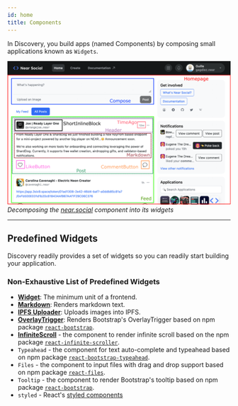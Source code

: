 ```yaml
---
id: home
title: Components
---
```


In Discovery, you build apps (named Components) by composing small applications known as `Widgets`.

![widgets](https://github.com/gagdiez/near-social-knowledge/raw/main/imgs/widgets.png)
*Decomposing the [near.social](https://near.social) component into its widgets*

---

## Predefined Widgets
Discovery readily provides a set of widgets so you can readily start building your application.

### Non-Exhaustive List of Predefined Widgets 

- **[Widget](./widget.md)**: The minimum unit of a frontend.
- **[Markdown](./markdown.md)**: Renders markdown text.
- **[IPFS Uploader](./ipfsimageupload.md)**: Uploads images into IPFS.
- **[OverlayTrigger](./overlayTrigger.md)**: Renders Bootstrap's OverlayTrigger based on npm package [`react-bootstrap`](https://www.npmjs.com/package/react-bootstrap).
- **[InfiniteScroll](./infiniteScroll.md)** - the component to render infinite scroll based on the npm package [`react-infinite-scroller`](https://www.npmjs.com/package/react-infinite-scroller).
- `Typeahead` - the component for text auto-complete and typeahead based on npm package [`react-bootstrap-typeahead`](https://www.npmjs.com/package/react-bootstrap-typeahead).
- `Files` - the component to input files with drag and drop support based on npm package [`react-files`](https://www.npmjs.com/package/react-files).
- `Tooltip` - the component to render Bootstrap's tooltip based on npm package [`react-bootstrap`](https://www.npmjs.com/package/react-bootstrap).
- `styled` - React's [styled components](https://styled-components.com/)